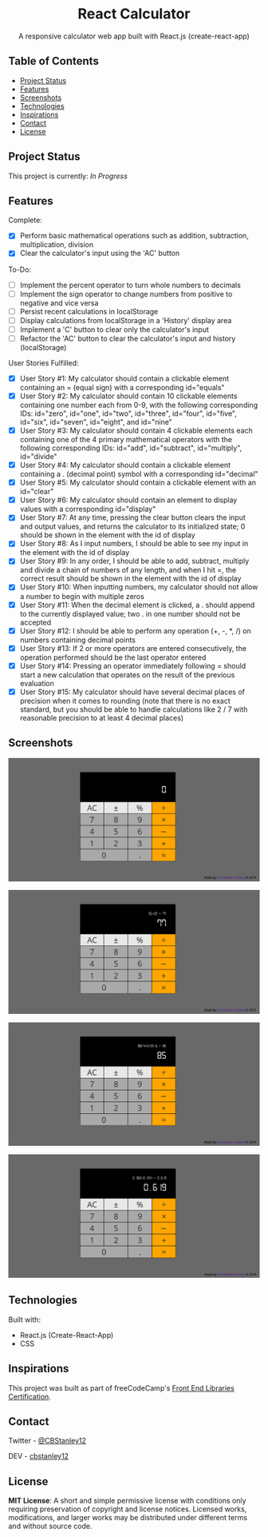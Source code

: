 <h1 align="center">React Calculator</h1>
<p align="center">A responsive calculator web app built with React.js (create-react-app)</p>

## Table of Contents
* [Project Status](#project-status)
* [Features](#features)
* [Screenshots](#screenshots)
* [Technologies](#technologies)
* [Inspirations](#inspirations)
* [Contact](#contact)
* [License](#license)

## Project Status
This project is currently: _In Progress_

## Features
Complete:
- [X] Perform basic mathematical operations such as addition, subtraction, multiplication, division
- [X] Clear the calculator's input using the 'AC' button

To-Do:
- [ ] Implement the percent operator to turn whole numbers to decimals
- [ ] Implement the sign operator to change numbers from positive to negative and vice versa
- [ ] Persist recent calculations in localStorage
- [ ] Display calculations from localStorage in a 'History' display area
- [ ] Implement a 'C' button to clear only the calculator's input
- [ ] Refactor the 'AC' button to clear the calculator's input and history (localStorage)

User Stories Fulfilled:

- [X] User Story #1: My calculator should contain a clickable element containing an = (equal sign) with a corresponding id="equals"
- [X] User Story #2: My calculator should contain 10 clickable elements containing one number each from 0-9, with the following corresponding IDs: id="zero", id="one", id="two", id="three", id="four", id="five", id="six", id="seven", id="eight", and id="nine"
- [X] User Story #3: My calculator should contain 4 clickable elements each containing one of the 4 primary mathematical operators with the following corresponding IDs: id="add", id="subtract", id="multiply", id="divide"
- [X] User Story #4: My calculator should contain a clickable element containing a . (decimal point) symbol with a corresponding id="decimal"
- [X] User Story #5: My calculator should contain a clickable element with an id="clear"
- [X] User Story #6: My calculator should contain an element to display values with a corresponding id="display"
- [X] User Story #7: At any time, pressing the clear button clears the input and output values, and returns the calculator to its initialized state; 0 should be shown in the element with the id of display
- [X] User Story #8: As I input numbers, I should be able to see my input in the element with the id of display
- [X] User Story #9: In any order, I should be able to add, subtract, multiply and divide a chain of numbers of any length, and when I hit =, the correct result should be shown in the element with the id of display
- [X] User Story #10: When inputting numbers, my calculator should not allow a number to begin with multiple zeros
- [X] User Story #11: When the decimal element is clicked, a . should append to the currently displayed value; two . in one number should not be accepted
- [X] User Story #12: I should be able to perform any operation (+, -, *, /) on numbers containing decimal points
- [X] User Story #13: If 2 or more operators are entered consecutively, the operation performed should be the last operator entered
- [X] User Story #14: Pressing an operator immediately following = should start a new calculation that operates on the result of the previous evaluation
- [X] User Story #15: My calculator should have several decimal places of precision when it comes to rounding (note that there is no exact standard, but you should be able to handle calculations like 2 / 7 with reasonable precision to at least 4 decimal places)

## Screenshots
![React Calculator Screenshot](./public/images/react-calc1.png)

![React Calculator - Example Screenshot One](./public/images/react-calc2.png)

![React Calculator - Example Screenshot Two](./public/images/react-calc3.png)

![React Calculator - Example Screenshot Three](./public/images/react-calc4.png)

## Technologies
Built with:
* React.js (Create-React-App)
* CSS

## Inspirations
This project was built as part of freeCodeCamp's [Front End Libraries Certification](https://learn.freecodecamp.org/front-end-libraries/front-end-libraries-projects/build-a-javascript-calculator).

## Contact
Twitter - [@CBStanley12](https://twitter.com/CBStanley12)

DEV - [cbstanley12](https://dev.to/cbstanley12)

## License
**MIT License**: 
A short and simple permissive license with conditions only requiring preservation of copyright and license notices. Licensed works, modifications, and larger works may be distributed under different terms and without source code.
